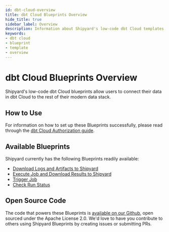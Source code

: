 ```yaml
---
id: dbt-cloud-overview
title: dbt Cloud Blueprints Overview
hide_title: true
sidebar_label: Overview
description: Information about Shipyard's low-code dbt Cloud templates.
keywords:
- dbt cloud
- blueprint
- template
- overview
---
```


# dbt Cloud Blueprints Overview

Shipyard's low-code dbt Cloud blueprints allow users to connect their data in dbt Cloud to the rest of their modern data stack.


## How to Use
For information on how to set up these Blueprints successfully, please read through the [dbt Cloud Authorization guide](dbt-cloud-authorization.md).


## Available Blueprints
Shipyard currently has the following Blueprints readily available: 
- [Download Logs and Artifacts to Shipyard](dbt-cloud-download-logs-and-artifacts.md)
- [Execute Job and Download Results to Shipyard](dbt-cloud-execute-job-and-download-results.md)
- [Trigger Job](dbt-cloud-trigger-job.md)
- [Check Run Status](dbt-cloud-check-run-status.md)

## Open Source Code
The code that powers these Blueprints is [available on our Github](https://github.com/shipyardapp/dbtcloud-blueprints), open sourced under the Apache License 2.0. We'd love to have you contribute to others using Shipyard Blueprints by creating issues or submitting PRs.
